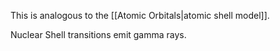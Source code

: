 This is analogous to the [[Atomic Orbitals|atomic shell model]].

Nuclear Shell transitions emit gamma rays.